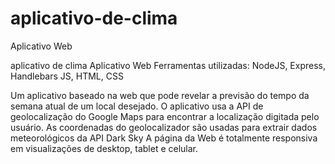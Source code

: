 # aplicativo-de-clima
Aplicativo Web

aplicativo de clima
Aplicativo Web
Ferramentas utilizadas: NodeJS, Express, Handlebars JS, HTML, CSS

Um aplicativo baseado na web que pode revelar a previsão do tempo da semana atual de um local desejado.
O aplicativo usa a API de geolocalização do Google Maps para encontrar a localização digitada pelo usuário. As coordenadas do geolocalizador são usadas para extrair dados meteorológicos da API Dark Sky
A página da Web é totalmente responsiva em visualizações de desktop, tablet e celular.
